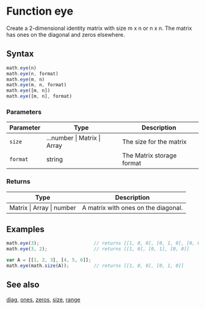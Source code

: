 # Function eye

Create a 2-dimensional identity matrix with size m x n or n x n.
The matrix has ones on the diagonal and zeros elsewhere.


## Syntax

```js
math.eye(n)
math.eye(n, format)
math.eye(m, n)
math.eye(m, n, format)
math.eye([m, n])
math.eye([m, n], format)
```

### Parameters

Parameter | Type | Description
--------- | ---- | -----------
`size` | ...number &#124; Matrix &#124; Array | The size for the matrix
`format` | string | The Matrix storage format

### Returns

Type | Description
---- | -----------
Matrix &#124; Array &#124; number | A matrix with ones on the diagonal.


## Examples

```js
math.eye(3);                    // returns [[1, 0, 0], [0, 1, 0], [0, 0, 1]]
math.eye(3, 2);                 // returns [[1, 0], [0, 1], [0, 0]]

var A = [[1, 2, 3], [4, 5, 6]];
math.eye(math.size(A));         // returns [[1, 0, 0], [0, 1, 0]]
```


## See also

[diag](diag.md),
[ones](ones.md),
[zeros](zeros.md),
[size](size.md),
[range](range.md)


<!-- Note: This file is automatically generated from source code comments. Changes made in this file will be overridden. -->
